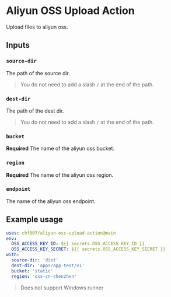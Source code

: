 # Aliyun OSS Upload Action

Upload files to aliyun oss.

## Inputs

### `source-dir`

The path of the source dir.

> You do not need to add a slash `/` at the end of the path.

### `dest-dir`

The path of the dest dir.

> You do not need to add a slash `/` at the end of the path.

### `bucket`

**Required** The name of the aliyun oss bucket.

### `region`

**Required** The name of the aliyun oss region.

### `endpoint`

The name of the aliyun oss endpoint.

## Example usage

```yaml
uses: chf007/aliyun-oss-upload-action@main
env:
  OSS_ACCESS_KEY_ID: ${{ secrets.OSS_ACCESS_KEY_ID }}
  OSS_ACCESS_KEY_SECRET: ${{ secrets.OSS_ACCESS_KEY_SECRET }}
with:
  source-dir: 'dist'
  dest-dir: 'apps/app-test/v1'
  bucket: 'static'
  region: 'oss-cn-shenzhen'
```

> Does not support Windows runner
